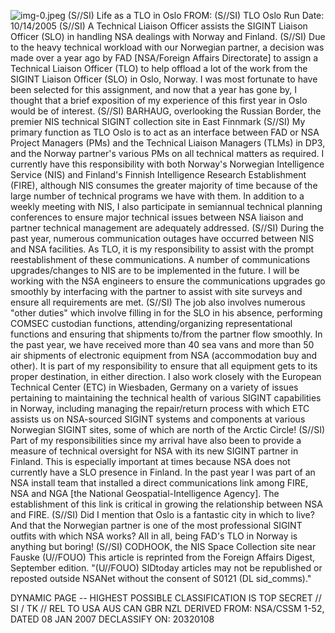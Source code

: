 ![img-0.jpeg](img-0.jpeg)
(S//SI) Life as a TLO in Oslo
FROM: (S//SI)
TLO Oslo
Run Date: 10/14/2005
(S//SI) A Technical Liaison Officer assists the SIGINT Liaison Officer (SLO) in handling NSA dealings with Norway and Finland.
(S//SI) Due to the heavy technical workload with our Norwegian partner, a decision was made over a year ago by FAD [NSA/Foreign Affairs Directorate] to assign a Technical Liaison Officer (TLO) to help offload a lot of the work from the SIGINT Liaison Officer (SLO) in Oslo, Norway. I was most fortunate to have been selected for this assignment, and now that a year has gone by, I thought that a brief exposition of my experience of this first year in Oslo would be of interest.
(S//SI) BARHAUG, overlooking the Russian Border, the premier NIS technical SIGINT collection site in East Finnmark
(S//SI) My primary function as TLO Oslo is to act as an interface between FAD or NSA Project Managers (PMs) and the Technical Liaison Managers (TLMs) in DP3, and the Norway partner's various PMs on all technical matters as required. I currently have this responsibility with both Norway's Norwegian Intelligence Service (NIS) and Finland's Finnish Intelligence Research Establishment (FIRE), although NIS consumes the greater majority of time because of the large number of technical programs we have with them. In addition to a weekly meeting with NIS, I also participate in semiannual technical planning conferences to ensure major technical issues between NSA liaison and partner technical management are adequately addressed.
(S//SI) During the past year, numerous communication outages have occurred between NIS and NSA facilities. As TLO, it is my responsibility to assist with the prompt reestablishment of these communications. A number of communications upgrades/changes to NIS are to be implemented in the future. I will be working with the NSA engineers to ensure the communications upgrades go smoothly by interfacing with the partner to assist with site surveys and ensure all requirements are met.
(S//SI) The job also involves numerous "other duties" which involve filling in for the SLO in his absence, performing COMSEC custodian functions, attending/organizing representational functions and ensuring that shipments to/from the partner flow smoothly. In the past year, we have received more than 40 sea vans and more than 50 air shipments of electronic equipment from NSA (accommodation buy and other). It is part of my responsibility to ensure that all equipment gets to its proper destination, in either direction. I also work closely with the European Technical Center (ETC) in Wiesbaden, Germany on a variety of issues pertaining to maintaining the technical health of various SIGINT capabilities in Norway, including managing the repair/return process with which ETC assists us on NSA-sourced SIGINT systems and components at various Norwegian SIGINT sites, some of which are north of the Arctic Circle!
(S//SI) Part of my responsibilities since my arrival have also been to provide a measure of technical oversight for NSA with its new SIGINT partner in Finland. This is especially important at times because NSA does not currently have a SLO presence in Finland. In the past year I was part of an NSA install team that installed a direct communications link among FIRE, NSA and NGA [the National Geospatial-Intelligence Agency]. The establishment of this link is critical in growing the relationship between NSA and FIRE.
(S//SI) Did I mention that Oslo is a fantastic city in which to live? And that the Norwegian partner is one of the most professional SIGINT outfits with which NSA works? All in all, being
FAD's TLO in Norway is anything but boring!
(S//SI) CODHOOK, the NIS Space Collection site near Fauske
(U//FOUO) This article is reprinted from the Foreign Affairs Digest, September edition.
"(U//FOUO) SIDtoday articles may not be republished or reposted outside NSANet without the consent of S0121 (DL sid_comms)."

DYNAMIC PAGE -- HIGHEST POSSIBLE CLASSIFICATION IS TOP SECRET // SI / TK // REL TO USA AUS CAN GBR NZL
DERIVED FROM: NSA/CSSM 1-52, DATED 08 JAN 2007 DECLASSIFY ON: 20320108
